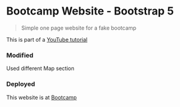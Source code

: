 # Bootcamp Website - Bootstrap 5

> Simple one page website for a fake bootcamp

This is part of a [YouTube tutorial](https://www.youtube.com/watch?v=4sosXZsdy-s&t=186s)

### Modified
Used different Map section

### Deployed
This website is at [Bootcamp](https://www.maggodee.net/bootcamp)


